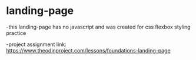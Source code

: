 # landing-page
-this landing-page has no javascript and was created for css flexbox styling practice 

-project assignment link: https://www.theodinproject.com/lessons/foundations-landing-page

